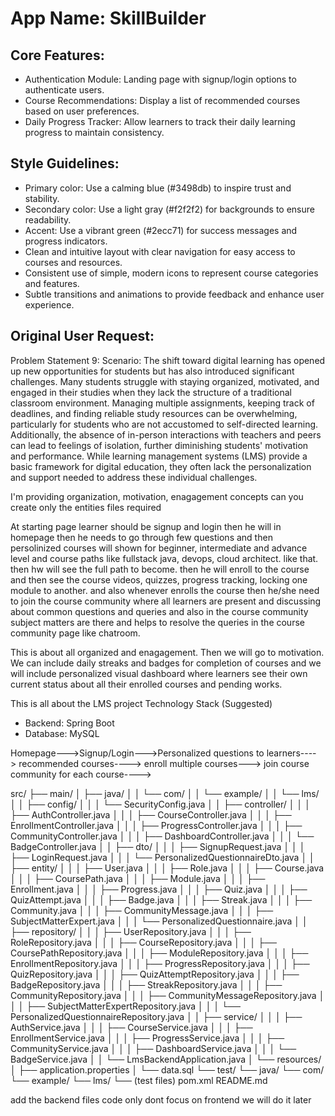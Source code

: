 # **App Name**: SkillBuilder

## Core Features:

- Authentication Module: Landing page with signup/login options to authenticate users.
- Course Recommendations: Display a list of recommended courses based on user preferences.
- Daily Progress Tracker: Allow learners to track their daily learning progress to maintain consistency.

## Style Guidelines:

- Primary color: Use a calming blue (#3498db) to inspire trust and stability.
- Secondary color: Use a light gray (#f2f2f2) for backgrounds to ensure readability.
- Accent: Use a vibrant green (#2ecc71) for success messages and progress indicators.
- Clean and intuitive layout with clear navigation for easy access to courses and resources.
- Consistent use of simple, modern icons to represent course categories and features.
- Subtle transitions and animations to provide feedback and enhance user experience.

## Original User Request:
Problem Statement 9: 
Scenario: The shift toward digital learning has opened up new opportunities for students but has also introduced significant challenges. Many students struggle with staying organized, motivated, and engaged in their studies when they lack the structure of a traditional classroom environment. Managing multiple assignments, keeping track of deadlines, and finding reliable study resources can be overwhelming, particularly for students who are not accustomed to self-directed learning. Additionally, the absence of in-person interactions with teachers and peers can lead to feelings of isolation, further diminishing students' motivation and performance. While learning management systems (LMS) provide a basic framework for digital education, they often lack the personalization and support needed to address these individual challenges.

I'm providing organization, motivation, enagagement concepts can you create only the entities files required 

At  starting page learner should be signup and login then he will in homepage then he needs to go through few questions and then persolinized courses will shown for beginner, intermediate and advance level and course paths like fullstack java, devops, cloud architect. like that. then hw will see the full path to become. then he will enroll to the course and then see the course videos, quizzes, progress tracking, locking one module to another. and also whenever enrolls the course then he/she need to join the course community where all learners are present and discussing about common questions and queries and also in the course community subject matters are there and helps to resolve the queries in the course community page like chatroom.

This is about all organized and enagagement. Then we will go to motivation. We can include daily streaks and badges for completion of courses and we will include personalized visual dashboard where learners see their own current status about all their enrolled courses and pending works. 

This is all about the LMS project 
Technology Stack (Suggested)

- Backend: Spring Boot 
- Database: MySQL 



Homepage--->Signup/Login--->Personalized questions to learners----> recommended courses----> enroll multiple courses---> join course community for each course---->

src/
├── main/
│   ├── java/
│   │   └── com/
│   │       └── example/
│   │           └── lms/
│   │               ├── config/
│   │               │   └── SecurityConfig.java
│   │               ├── controller/
│   │               │   ├── AuthController.java
│   │               │   ├── CourseController.java
│   │               │   ├── EnrollmentController.java
│   │               │   ├── ProgressController.java
│   │               │   ├── CommunityController.java
│   │               │   ├── DashboardController.java
│   │               │   └── BadgeController.java
│   │               ├── dto/
│   │               │   ├── SignupRequest.java
│   │               │   ├── LoginRequest.java
│   │               │   └── PersonalizedQuestionnaireDto.java
│   │               ├── entity/
│   │               │   ├── User.java
│   │               │   ├── Role.java
│   │               │   ├── Course.java
│   │               │   ├── CoursePath.java
│   │               │   ├── Module.java
│   │               │   ├── Enrollment.java
│   │               │   ├── Progress.java
│   │               │   ├── Quiz.java
│   │               │   ├── QuizAttempt.java
│   │               │   ├── Badge.java
│   │               │   ├── Streak.java
│   │               │   ├── Community.java
│   │               │   ├── CommunityMessage.java
│   │               │   ├── SubjectMatterExpert.java
│   │               │   └── PersonalizedQuestionnaire.java
│   │               ├── repository/
│   │               │   ├── UserRepository.java
│   │               │   ├── RoleRepository.java
│   │               │   ├── CourseRepository.java
│   │               │   ├── CoursePathRepository.java
│   │               │   ├── ModuleRepository.java
│   │               │   ├── EnrollmentRepository.java
│   │               │   ├── ProgressRepository.java
│   │               │   ├── QuizRepository.java
│   │               │   ├── QuizAttemptRepository.java
│   │               │   ├── BadgeRepository.java
│   │               │   ├── StreakRepository.java
│   │               │   ├── CommunityRepository.java
│   │               │   ├── CommunityMessageRepository.java
│   │               │   ├── SubjectMatterExpertRepository.java
│   │               │   └── PersonalizedQuestionnaireRepository.java
│   │               ├── service/
│   │               │   ├── AuthService.java
│   │               │   ├── CourseService.java
│   │               │   ├── EnrollmentService.java
│   │               │   ├── ProgressService.java
│   │               │   ├── CommunityService.java
│   │               │   ├── DashboardService.java
│   │               │   └── BadgeService.java
│   │               └── LmsBackendApplication.java
│   └── resources/
│       ├── application.properties
│       └── data.sql
└── test/
    └── java/
        └── com/
            └── example/
                └── lms/
                    └── (test files)
pom.xml
README.md

add the backend files code only dont focus on frontend we will do it later
  